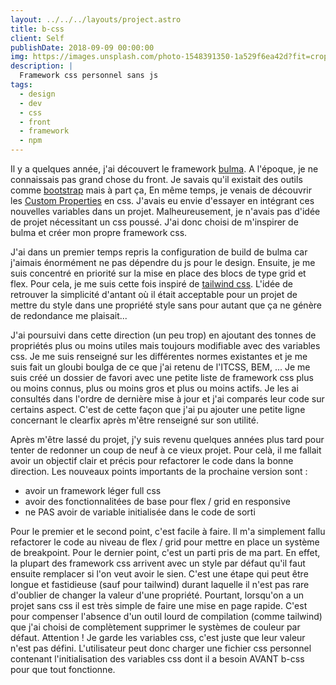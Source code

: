 ```yaml
---
layout: ../../../layouts/project.astro
title: b-css
client: Self
publishDate: 2018-09-09 00:00:00
img: https://images.unsplash.com/photo-1548391350-1a529f6ea42d?fit=crop&w=1400&h=700&q=75
description: |
  Framework css personnel sans js
tags:
  - design
  - dev
  - css
  - front
  - framework
  - npm
---
```


Il y a quelques année, j'ai découvert le framework [bulma](https://bulma.io/). 
A l'époque, je ne connaissais pas grand chose du front. 
Je savais qu'il existait des outils comme [bootstrap](https://getbootstrap.com/) mais à part ça, 
En même temps, je venais de découvrir les [Custom Properties](https://developer.mozilla.org/fr/docs/Web/CSS/Using_CSS_custom_properties) en css.
J'avais eu envie d'essayer en intégrant ces nouvelles variables dans un projet. 
Malheureusement, je n'avais pas d'idée de projet nécessitant un css poussé. 
J'ai donc choisi de m'inspirer de bulma et créer mon propre framework css.

J'ai dans un premier temps repris la configuration de build de bulma car j'aimais énormément ne pas dépendre du js pour le design.
Ensuite, je me suis concentré en priorité sur la mise en place des blocs de type grid et flex. 
Pour cela, je me suis cette fois inspiré de [tailwind css](https://tailwindcss.com/).
L'idée de retrouver la simplicité d'antant où il était acceptable pour un projet de mettre du style dans une propriété style sans pour autant que ça ne génère de redondance me plaisait... 

J'ai poursuivi dans cette direction (un peu trop) en ajoutant des tonnes de propriétés plus ou moins utiles mais toujours modifiable avec des variables css. 
Je me suis renseigné sur les différentes normes existantes et je me suis fait un gloubi boulga de ce que j'ai retenu de l'ITCSS, BEM, ...
Je me suis créé un dossier de favori avec une petite liste de framework css plus ou moins connus, plus ou moins gros et plus ou moins actifs.
Je les ai consultés dans l'ordre de dernière mise à jour et j'ai comparés leur code sur certains aspect. 
C'est de cette façon que j'ai pu ajouter une petite ligne concernant le clearfix après m'être renseigné sur son utilité.

Après m'être lassé du projet, j'y suis revenu quelques années plus tard pour tenter de redonner un coup de neuf à ce vieux projet. 
Pour celà, il me fallait avoir un objectif clair et précis pour refactorer le code dans la bonne direction. 
Les nouveaux points importants de la prochaine version sont : 

- avoir un framework léger full css 
- avoir des fonctionnalitées de base pour flex / grid en responsive 
- ne PAS avoir de variable initialisée dans le code de sorti

Pour le premier et le second point, c'est facile à faire. Il m'a simplement fallu refactorer le code au niveau de flex / grid pour mettre en place un système de breakpoint.
Pour le dernier point, c'est un parti pris de ma part. 
En effet, la plupart des framework css arrivent avec un style par défaut qu'il faut ensuite remplacer si l'on veut avoir le sien.
C'est une étape qui peut être longue et fastidieuse (sauf pour tailwind) durant laquelle il n'est pas rare d'oublier de changer la valeur d'une propriété. 
Pourtant, lorsqu'on a un projet sans css il est très simple de faire une mise en page rapide.
C'est pour compenser l'absence d'un outil lourd de compilation (comme tailwind) que j'ai choisi de complètement supprimer le systèmes de couleur par défaut. 
Attention ! Je garde les variables css, c'est juste que leur valeur n'est pas défini. 
L'utilisateur peut donc charger une fichier css personnel contenant l'initialisation des variables 
css dont il a besoin AVANT b-css pour que tout fonctionne.
